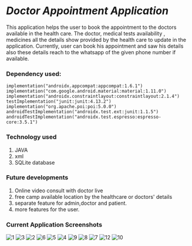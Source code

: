 # ***Doctor Appointment Application***
This application helps the user to book the appointment to the doctors available in the health care.
The doctor, medical tests availability , medicines all the details show provided by the health care to update in the application.
Currently, user can book his appointment and saw his details also these details  reach to the whatsapp of the given phone number if available.

### Dependency used: 
    implementation("androidx.appcompat:appcompat:1.6.1")
    implementation("com.google.android.material:material:1.11.0")
    implementation("androidx.constraintlayout:constraintlayout:2.1.4")
    testImplementation("junit:junit:4.13.2")
    implementation("org.apache.poi:poi:5.0.0")
    androidTestImplementation("androidx.test.ext:junit:1.1.5")
    androidTestImplementation("androidx.test.espresso:espresso-core:3.5.1")

### **Technology used**
1. JAVA
2. xml
3. SQLite database

### Future developments
1. Online video consult with doctor live
2. free camp available location by the healthcare or doctors' details
3. separate feature for admin,doctor and patient.
4. more features for the user.

### Current Application Screenshots
![1](https://github.com/chmanish63/Doctor_Appointmnet_Application/assets/149320940/7c14f113-ab01-4ddb-b362-3da65298c99b)
![3](https://github.com/chmanish63/Doctor_Appointmnet_Application/assets/149320940/af80d868-0d22-481a-9865-5137b72118d0)
![2](https://github.com/chmanish63/Doctor_Appointmnet_Application/assets/149320940/77655a5f-c869-4acd-ba3f-a22722458fb0)
![6](https://github.com/chmanish63/Doctor_Appointmnet_Application/assets/149320940/2b797f3e-f63b-42b2-b3ca-b8575c145288)
![5](https://github.com/chmanish63/Doctor_Appointmnet_Application/assets/149320940/a1759824-94eb-490a-b3da-252a10cc3cad)
![4](https://github.com/chmanish63/Doctor_Appointmnet_Application/assets/149320940/972bca0f-67a3-41ec-a6a9-7866a949af05)
![9](https://github.com/chmanish63/Doctor_Appointmnet_Application/assets/149320940/d77bd26a-340c-4705-a3a0-c96cf49c1dd9)
![8](https://github.com/chmanish63/Doctor_Appointmnet_Application/assets/149320940/ff53995b-f3e1-419a-a02c-5f509934b43d)
![7](https://github.com/chmanish63/Doctor_Appointmnet_Application/assets/149320940/5ccb633f-31a4-40a1-9c29-accd997d672b)
![12](https://github.com/chmanish63/Doctor_Appointmnet_Application/assets/149320940/4b005fd8-32bc-4d0b-95b2-17b2ae079bcd)
![10](https://github.com/chmanish63/Doctor_Appointmnet_Application/assets/149320940/095b3c6e-dc03-45b8-89dd-78d1ac829148)





